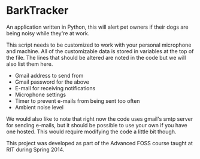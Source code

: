 BarkTracker
===========

An application written in Python, this will alert pet owners if their dogs are being noisy while they're at work.

This script needs to be customized to work with your personal microphone and machine. All of the customizable data is stored in variables at the top of the file.  The lines that should be altered are noted in the code but we will also list them here.

- Gmail address to send from
- Gmail password for the above
- E-mail for receiving notifications
- Microphone settings
- Timer to prevent e-mails from being sent too often
- Ambient noise level

We would also like to note that right now the code uses gmail's smtp server for sending e-mails, but it should be possible to use your own if you have one hosted.  This would require modifying the code a little bit though.

This project was developed as part of the Advanced FOSS course taught at RIT during Spring 2014.
